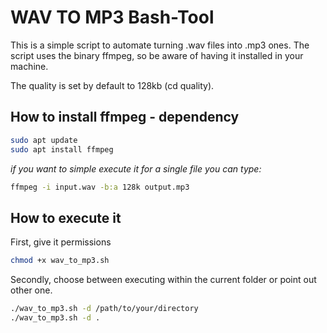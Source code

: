 # WAV TO MP3 Bash-Tool

This is a simple script to automate turning .wav files into .mp3 ones. The script uses the binary ffmpeg, so be aware of having it installed in your machine.

The quality is set by default to 128kb (cd quality).

## How to install ffmpeg - dependency

```sh
sudo apt update
sudo apt install ffmpeg
```

*if you want to simple execute it for a single file you can type:*

```sh
ffmpeg -i input.wav -b:a 128k output.mp3
```

## How to execute it

First, give it permissions

```sh
chmod +x wav_to_mp3.sh
```

Secondly, choose between executing within the current folder or point out other one.

```sh
./wav_to_mp3.sh -d /path/to/your/directory
./wav_to_mp3.sh -d .
```
